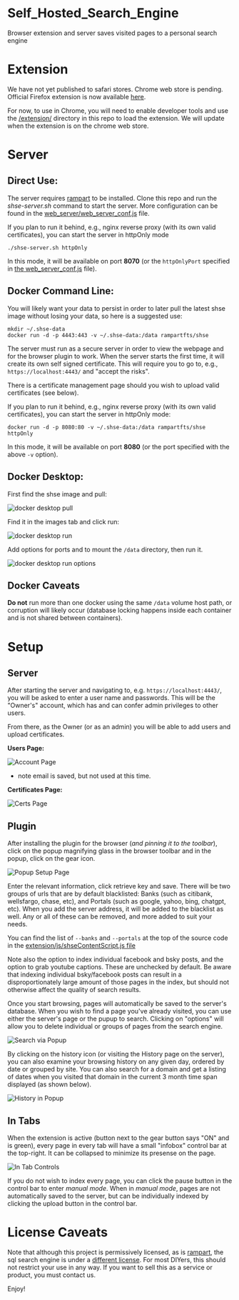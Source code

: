 # Self_Hosted_Search_Engine
Browser extension and server saves visited pages to a personal search engine

# Extension
We have not yet published to safari stores. Chrome web store is pending.  Official Firefox extension is now available [here](https://addons.mozilla.org/en-US/firefox/addon/self-hosted-search-engine/).

For now, to use in Chrome, you will need to enable developer tools and use the [/extension/](extension/) directory in this repo to load the extension. We will update when the extension is on the chrome web store.

# Server

## Direct Use:
The server requires [rampart](https://rampart.dev/) to be installed.  Clone this repo and run the *shse-server.sh* command to start the server.
More configuration can be found in the [web_server/web_server_conf.js](web_server/web_server_conf.js) file.

If you plan to run it behind, e.g., nginx reverse proxy (with its own valid certificates), you can start the server in httpOnly mode
```
./shse-server.sh httpOnly
```
In this mode, it will be available on port **8070** (or the ``httpOnlyPort`` specified in [the web_server_conf.js](web_server/web_server_conf.js) file).

## Docker Command Line:

You will likely want your data to persist in order to later pull the latest shse image without losing your data, so here is a suggested use:
```
mkdir ~/.shse-data
docker run -d -p 4443:443 -v ~/.shse-data:/data rampartfts/shse
```
The server must run as a secure server in order to view the webpage and for the browser plugin to work.  When the server starts the first time, it will create its own self signed certificate.
This will require you to go to, e.g., ``https://localhost:4443/`` and "accept the risks".

There is a certificate management page should you wish to upload valid certificates (see below).

If you plan to run it behind, e.g., nginx reverse proxy (with its own valid certificates), you can start the server in httpOnly mode:
```
docker run -d -p 8080:80 -v ~/.shse-data:/data rampartfts/shse httpOnly
```
In this mode, it will be available on port **8080** (or the port specified with the above ``-v`` option).

## Docker Desktop:

First find the shse image and pull:

![docker desktop pull](img/ddpull.png)

Find it in the images tab and click run:

![docker desktop run](img/ddrun.png)

Add options for ports and to mount the ``/data`` directory, then run it.

![docker desktop run options](img/ddopt.png)

## Docker Caveats
__Do not__ run more than one docker using the same ``/data`` volume host path, or corruption will likely occur (database locking happens inside each container and is not shared between containers).

# Setup

## Server
After starting the server and navigating to, e.g. ``https://localhost:4443/``, you will be asked to enter a user name and passwords.  This
will be the "Owner's" account, which has and can confer admin privileges to other users.

From there, as the Owner (or as an admin) you will be able to add users and upload certificates.

__Users Page:__

![Account Page](img/server-acct.png)

* note email is saved, but not used at this time.

__Certificates Page:__

![Certs Page](img/server-cert.png)

## Plugin
After installing the plugin for the browser (*and pinning it to the toolbar*), click on the popup magnifying glass in the browser toolbar and in the popup, click on
the gear icon.

![Popup Setup Page](img/popup-config.png)

Enter the relevant information, click retrieve key and save.
There will be two groups of urls that are by default blacklisted:  Banks (such as citibank, wellsfargo, chase, etc), and Portals (such as google, yahoo, bing, chatgpt, etc).  When you add the server address, it will be added to the blacklist as well.  Any or all of these can be removed, and more added to suit your needs.

You can find the list of ``--banks`` and ``--portals`` at the top of the source code in the [extension/js/shseContentScript.js file](https://github.com/aflin/Self_Hosted_Search_Engine/blob/main/extension/js/shseContentScript.js)

Note also the option to index individual facebook and bsky posts, and the option to grab youtube captions.  These are unchecked by default.  Be aware that indexing individual bsky/facebook posts can result in a disproportionately large amount of those pages in the index, but should not otherwise affect the quality of search results.

Once you start browsing, pages will automatically be saved to the server's database.  When you wish to find a page you've already visited, you can use either the server's page or the pupup to search.  Clicking on "options" will allow you to delete individual or groups of pages from the search engine.

![Search via Popup](img/popup-search.png)

By clicking on the history icon (or visiting the History page on the server), you can also examine your browsing history on any given day, ordered by date or grouped by site.  You can also search for a domain and get a listing of dates when you visited that domain in the current 3 month time span displayed (as shown below).

![History in Popup](img/popup-hist.png)

## In Tabs

When the extension is active (button next to the gear button says "ON" and is green), every page in every tab will have a small "infobox" control bar at the top-right.
It can be collapsed to minimize its presense on the page.

![In Tab Controls](img/in-tab.gif)

If you do not wish to index every page, you can click the pause button in the control bar to enter *manual mode*.  When in *manual mode*, pages are not automatically saved to the server, but can be individually indexed by clicking the upload button in the control bar.

# License Caveats

Note that although this project is permissively licensed, as is [rampart](https://rampart.dev/), the sql search engine is under a [different license](https://github.com/aflin/rampart/blob/main/LICENSE-rsal.txt).  For most DIYers, this should not restrict your use in any way.  If you want to sell this as a service or product, you must contact us.

Enjoy!
